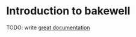 # Introduction to bakewell

TODO: write [great documentation](http://jacobian.org/writing/great-documentation/what-to-write/)
